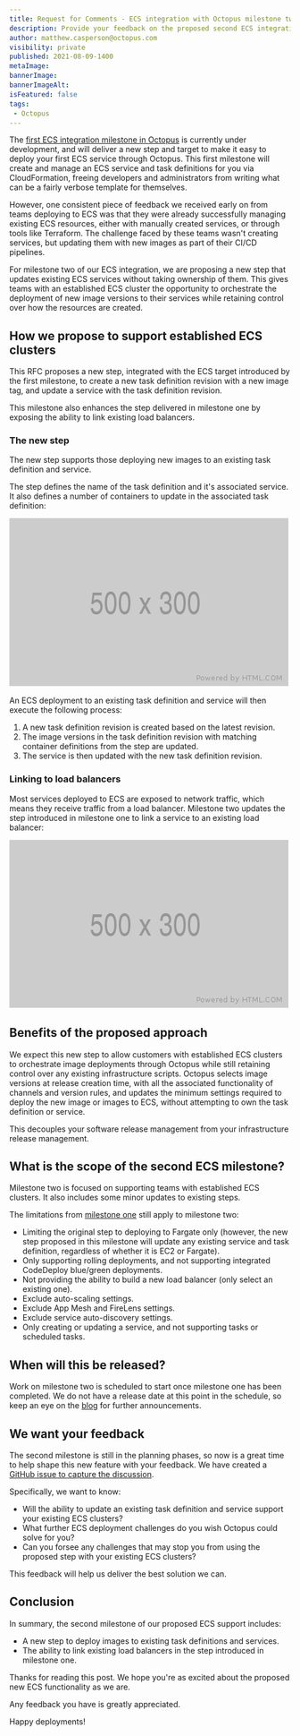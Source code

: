 ```yaml
---
title: Request for Comments - ECS integration with Octopus milestone two
description: Provide your feedback on the proposed second ECS integration milestone in Octopus
author: matthew.casperson@octopus.com
visibility: private
published: 2021-08-09-1400
metaImage: 
bannerImage: 
bannerImageAlt:
isFeatured: false
tags:
 - Octopus
---
```


The [first ECS integration milestone in Octopus](https://octopus.com/blog/rfc-ecs-integration-with-octopus) is currently under development, and will deliver a new step and target to make it easy to deploy your first ECS service through Octopus. This first milestone will create and manage an ECS service and task definitions for you via CloudFormation, freeing developers and administrators from writing what can be a fairly verbose template for themselves.

However, one consistent piece of feedback we received early on from teams deploying to ECS was that they were already successfully managing existing ECS resources, either with manually created services, or through tools like Terraform. The challenge faced by these teams wasn't creating services, but updating them with new images as part of their CI/CD pipelines.

For milestone two of our ECS integration, we are proposing a new step that updates existing ECS services without taking ownership of them. This gives teams with an established ECS cluster the opportunity to orchestrate the deployment of new image versions to their services while retaining control over how the resources are created.

## How we propose to support established ECS clusters

This RFC proposes a new step, integrated with the ECS target introduced by the first milestone, to create a new task definition revision with a new image tag, and update a service with the task definition revision.

This milestone also enhances the step delivered in milestone one by exposing the ability to link existing load balancers.

### The new step

The new step supports those deploying new images to an existing task definition and service.

The step defines the name of the task definition and it's associated service. It also defines a number of containers to update in the associated task definition:

![](stepmockup.png)

An ECS deployment to an existing task definition and service will then execute the following process:

1. A new task definition revision is created based on the latest revision.
2. The image versions in the task definition revision with matching container definitions from the step are updated.
3. The service is then updated with the new task definition revision.

### Linking to load balancers

Most services deployed to ECS are exposed to network traffic, which means they receive traffic from a load balancer. Milestone two updates the step introduced in milestone one to link a service to an existing load balancer:

![](loadbalancermockup.png)

## Benefits of the proposed approach

We expect this new step to allow customers with established ECS clusters to orchestrate image deployments through Octopus while still retaining control over any existing infrastructure scripts. Octopus selects image versions at release creation time, with all the associated functionality of channels and version rules, and updates the minimum settings required to deploy the new image or images to ECS, without attempting to own the task definition or service.

This decouples your software release management from your infrastructure release management.

## What is the scope of the second ECS milestone?

Milestone two is focused on supporting teams with established ECS clusters. It also includes some minor updates to existing steps.

The limitations from [milestone one](https://octopus.com/blog/rfc-ecs-integration-with-octopus#what-is-the-scope-of-the-first-ecs-milestone) still apply to milestone two:

* Limiting the original step to deploying to Fargate only (however, the new step proposed in this milestone will update any existing service and task definition, regardless of whether it is EC2 or Fargate).
* Only supporting rolling deployments, and not supporting integrated CodeDeploy blue/green deployments.
* Not providing the ability to build a new load balancer (only select an existing one).
* Exclude auto-scaling settings.
* Exclude App Mesh and FireLens settings.
* Exclude service auto-discovery settings.
* Only creating or updating a service, and not supporting tasks or scheduled tasks.

## When will this be released?

Work on milestone two is scheduled to start once milestone one has been completed. We do not have a release date at this point in the schedule, so keep an eye on the [blog](https://octopus.com/blog/) for further announcements.

## We want your feedback

The second milestone is still in the planning phases, so now is a great time to help shape this new feature with your feedback. We have created a [GitHub issue to capture the discussion](https://github.com/OctopusDeploy/StepsFeedback/issues/5).

Specifically, we want to know:

* Will the ability to update an existing task definition and service support your existing ECS clusters?
* What further ECS deployment challenges do you wish Octopus could solve for you?
* Can you forsee any challenges that may stop you from using the proposed step with your existing ECS clusters?

This feedback will help us deliver the best solution we can.

## Conclusion

In summary, the second milestone of our proposed ECS support includes:

* A new step to deploy images to existing task definitions and services.
* The ability to link existing load balancers in the step introduced in milestone one.

Thanks for reading this post. We hope you're as excited about the proposed new ECS functionality as we are.

Any feedback you have is greatly appreciated.

Happy deployments!